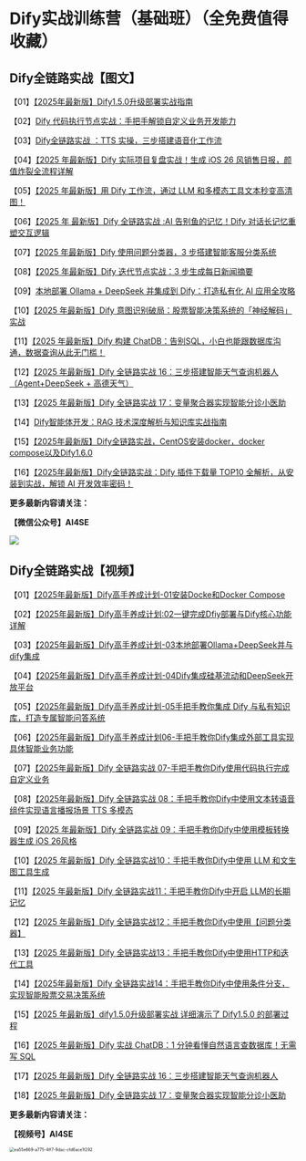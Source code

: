 # Dify实战训练营（基础班）（全免费值得收藏）

## Dify全链路实战【图文】

【01】[【2025年最新版】Dify1.5.0升级部署实战指南](http://mp.weixin.qq.com/s/md84XzWpvrKjzJb2Wl_J6A?token=232084090&lang=zh_CN)

【02】[Dify 代码执行节点实战：手把手解锁自定义业务开发能力](http://mp.weixin.qq.com/s/6zCgJACc3fPBnrbuaPHO9A?token=232084090&lang=zh_CN)

【03】[Dify全链路实战 ：TTS 实操，三步搭建语音化工作流](http://mp.weixin.qq.com/s/oY9-4xLTls67rqlu6wCziw?token=232084090&lang=zh_CN)

【04】[【2025 年最新版】Dify 实际项目复盘实战！生成 iOS 26 风销售日报，颜值炸裂全流程详解](http://mp.weixin.qq.com/s/fHJH7hhec09Bpkc6mwS-JQ?token=232084090&lang=zh_CN)

【05】[【2025 年最新版】用 Dify 工作流，通过 LLM 和多模态工具文本秒变高清图！](http://mp.weixin.qq.com/s/A1GizksuGCgS9b6Fajcf4g?token=232084090&lang=zh_CN)

【06】[【2025 年 最新版】Dify 全链路实战 :AI 告别鱼的记忆！Dify 对话长记忆重塑交互逻辑](http://mp.weixin.qq.com/s/n3pJQlIXGYLnNz1KwR5xSA?token=232084090&lang=zh_CN)

【07】[【2025 年最新版】Dify 使用问题分类器，3 步搭建智能客服分类系统](http://mp.weixin.qq.com/s/MpTQ44pzr0tS22PwoNo5LQ?token=232084090&lang=zh_CN)

【08】[【2025 年最新版】Dify 迭代节点实战：3 步生成每日新闻摘要](http://mp.weixin.qq.com/s/CMCoD9NkmlAMxWvQOtUYcQ?token=232084090&lang=zh_CN)

【09】[本地部署 Ollama + DeepSeek 并集成到 Dify：打造私有化 AI 应用全攻略](http://mp.weixin.qq.com/s/PBEkuo10OyL9IiCUOML-3A?token=232084090&lang=zh_CN)

【10】[【2025 年最新版】Dify 意图识别破局：股票智能决策系统的「神经解码」实战](http://mp.weixin.qq.com/s/9EzGVgHqsXK4ESHnv_UHnQ?token=232084090&lang=zh_CN)

【11】[【2025 年最新版】Dify 构建 ChatDB：告别SQL，小白也能跟数据库沟通，数据查询从此无门槛！](http://mp.weixin.qq.com/s/DD5TV9pRXSUoiaj-3_0CvA)

【12】[【2025 年最新版】Dify 全链路实战 16：三步搭建智能天气查询机器人（Agent+DeepSeek + 高德天气）](http://mp.weixin.qq.com/s/HwggzCCQGAo5LdbAFLZz6Q)

【13】[【2025 年最新版】Dify 全链路实战 17：变量聚合器实现智能分诊小医助](http://mp.weixin.qq.com/s/p5Q78yFFg3zZCbyka1pfiQ)

【14】[Dify智能体开发：RAG 技术深度解析与知识库实战指南](http://mp.weixin.qq.com/s/oeRxKtENmdCDFo0kv0NYwQ)

【15】[【2025年最新版】Dify全链路实战，CentOS安装docker，docker compose以及Dify1.6.0](http://mp.weixin.qq.com/s/zNPyM6-AxXlZjYKhlYetKg)

【16】[【2025年最新版】Dify全链路实战：Dify 插件下载量 TOP10 全解析，从安装到实战，解锁 AI 开发效率密码！](http://mp.weixin.qq.com/s/JBnDtmKSKJTvIb5AIRJgzQ)



**更多最新内容请关注：**

**【微信公众号】AI4SE**

![](file:///C:/Users/oakdu/Downloads/qrcode_for_gh_572d9debae6d_258.jpg)

## Dify全链路实战【视频】

【01】[【2025年最新版】Dify高手养成计划-01安装Docke和Docker Compose](https://weixin.qq.com/sph/ANq3U9bbz)

【02】[【2025年最新版】Dify高手养成计划:02一键完成Dfiy部署与Dify核心功能详解](https://weixin.qq.com/sph/Atc40Jyei)

【03】[【2025年最新版】Dify高手养成计划-03本地部署Ollama+DeepSeek并与dify集成](https://weixin.qq.com/sph/ABqMY2KRV)

【04】[【2025年最新版】Dify高手养成计划-04Dify集成硅基流动和DeepSeek开放平台](https://weixin.qq.com/sph/AWgYyVxu1)

【05】[【2025年最新版】Dify高手养成计划-05手把手教你集成 Dify 与私有知识库，打造专属智能问答系统](https://weixin.qq.com/sph/ACdKslgSd)

【06】[【2025年最新版】Dify高手养成计划06-手把手教你Dify集成外部工具实现具体智能业务功能](https://weixin.qq.com/sph/AFnhCmASn)

【07】[【2025年最新版】Dify 全链路实战 07-手把手教你Dify使用代码执行完成自定义业务](https://weixin.qq.com/sph/AE5bHI8Gn)

【08】[【2025年最新版】Dify 全链路实战 08：手把手教你Dify中使用文本转语音组件实现语言播报场景 TTS 多模态](https://weixin.qq.com/sph/Alex1rK8u)

【09】[【2025 年最新版】Dify 全链路实战 09：手把手教你Dify中使用模板转换器生成 iOS 26风格](https://weixin.qq.com/sph/AsOijbp3q)

【10】[【2025 年最新版】Dify 全链路实战10：手把手教你Dify中使用 LLM 和文生图工具生成](https://weixin.qq.com/sph/AzPvzx541)

【11】[【2025 年最新版】Dify 全链路实战11：手把手教你Dify中开启 LLM的长期记忆](https://weixin.qq.com/sph/A0vjT8Hkx)

【12】[【2025 年最新版】Dify 全链路实战12：手把手教你Dify中使用【问题分类器】](https://weixin.qq.com/sph/Au8253IJd)

【13】[【2025 年最新版】Dify 全链路实战13：手把手教你Dify中使用HTTP和迭代工具](https://weixin.qq.com/sph/A8mzjyUPI)

【14】[【2025年最新版】Dify 全链路实战14：手把手教你Dify中使用条件分支，实现智能股票交易决策系统](https://weixin.qq.com/sph/AK7kxthqM)

【15】[【2025 年最新版】dify1.5.0升级部署实战 详细演示了 Dify1.5.0 的部署过程](https://weixin.qq.com/sph/A56pG2rBh)

【16】[【2025 年最新版】Dify 实战 ChatDB：1 分钟看懂自然语言查数据库！无需写 SQL](https://weixin.qq.com/sph/A63517aIy)

【17】[【2025 年最新版】Dify 全链路实战 16：三步搭建智能天气查询机器人](https://weixin.qq.com/sph/ABqMY2KRV)

【18】[【2025 年最新版】Dify 全链路实战 17：变量聚合器实现智能分诊小医助](https://weixin.qq.com/sph/AFnhCmASn)



**更多最新内容请关注：**

**【视频号】AI4SE**

<img title="" src="file:///C:/Users/oakdu/Pictures/Typedown/ea55e669-a775-4ff7-9dac-cfd6ace1f292.png" alt="ea55e669-a775-4ff7-9dac-cfd6ace1f292" data-align="inline" style="zoom:50%;">

